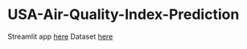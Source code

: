 # USA-Air-Quality-Index-Prediction
Streamlit app [here](https://usa-air-quality-index-prediction-phfhunqvzcaz92smncu9fl.streamlit.app/)
Dataset [here](https://www.kaggle.com/datasets/calebreigada/us-air-quality-1980present)


